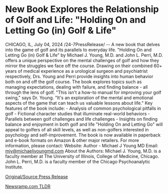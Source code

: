 # New Book Explores the Relationship of Golf and Life: "Holding On and Letting Go (in) Golf & Life"

CHICAGO, IL, July 04, 2024 /24-7PressRelease/ -- A new book that delves into the game of golf and its parallels to everyday life. "Holding On and Letting Go (in) Golf & Life" by Michael J. Young, M.D. and John L. Perri, M.D. offers a unique perspective on the mental challenges of golf and how they mirror the struggles we face off the course.  Drawing on their combined 60+ years of medical experience as a urological surgeon and psychiatrist respectively, Drs. Young and Perri provide insights into human behavior both on and off the golf course. The book explores topics such as managing expectations, dealing with failure, and finding balance - all through the lens of golf.  "This isn't a how-to manual for improving your golf swing," says Dr. Young. "It's an exploration of the mental and emotional aspects of the game that can teach us valuable lessons about life."  Key features of the book include: - Analysis of common psychological pitfalls in golf  - Fictional character studies that illuminate real-world behaviors - Parallels between golf challenges and life challenges - Insights on finding balance and enjoyment in both golf and life  "Holding On and Letting Go" will appeal to golfers of all skill levels, as well as non-golfers interested in psychology and self-improvement. The book is now available in paperback and e-book formats on Amazon & other major retailers.  For more information, please contact: Website: Author - Michael J Young MD Email: mjy@michaeljyoungmd.com  About the Authors: Michael J. Young, M.D. is a faculty member at The University of Illinois, College of Medicine, Chicago.   John L. Perri, M.D. is a faculty member of the Chicago Psychoanalytic Institute. 

[Original/Source Press Release](https://www.24-7pressrelease.com/press-release/512278/new-book-explores-the-relationship-of-golf-and-life-holding-on-and-letting-go-in-golf-life) 

[Newsramp.com TLDR](https://newsramp.com/None) 